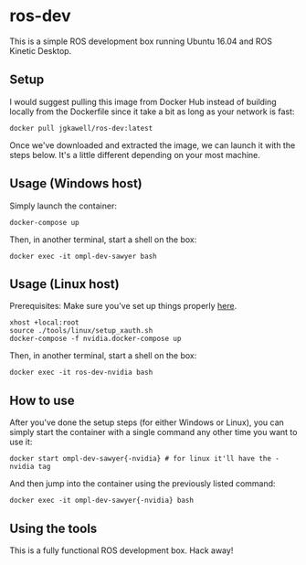 # ros-dev

This is a simple ROS development box running Ubuntu 16.04 and ROS Kinetic Desktop.

## Setup

I would suggest pulling this image from Docker Hub instead of building locally from the Dockerfile since it take a bit as long as your network is fast:

```
docker pull jgkawell/ros-dev:latest
```

Once we've downloaded and extracted the image, we can launch it with the steps below. It's a little different depending on your most machine.


## Usage (Windows host)

Simply launch the container:

```
docker-compose up
```

Then, in another terminal, start a shell on the box:

```
docker exec -it ompl-dev-sawyer bash
```

## Usage (Linux host)

Prerequisites: Make sure you've set up things properly [here](../../docs/hardware-acceleration-linux.md).

```
xhost +local:root
source ./tools/linux/setup_xauth.sh
docker-compose -f nvidia.docker-compose up
```

Then, in another terminal, start a shell on the box:

```
docker exec -it ros-dev-nvidia bash
```

## How to use

After you've done the setup steps (for either Windows or Linux), you can simply start the container with a single command any other time you want to use it:

```
docker start ompl-dev-sawyer{-nvidia} # for linux it'll have the -nvidia tag
```

And then jump into the container using the previously listed command:

```
docker exec -it ompl-dev-sawyer{-nvidia} bash
```

## Using the tools

This is a fully functional ROS development box. Hack away!